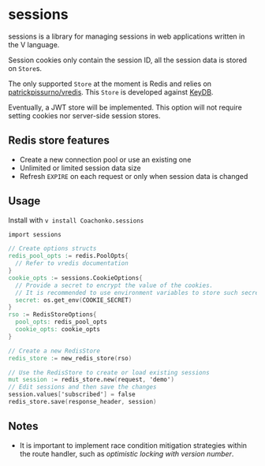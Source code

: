# sessions

sessions is a library for managing sessions in web applications written in the V language. 
<!--
It is framework-agnostic but it also features a middleware function for vweb.

The sessions middleware verifies the signature of the cookie and acts accordingly.
  - If the cookie is missing or has an invalid signature, generates a new session and sets a new cookie.
  - If the signature is valid, retrieves session data from a `Store` and makes it available to the route 
  handler.
-->

Session cookies only contain the session ID, all the session data is stored on `Store`s. 

The only supported `Store` at the moment is Redis and relies on [patrickpissurno/vredis](https://github.com/patrickpissurno/vredis). This `Store` is developed against [KeyDB](https://github.com/Snapchat/KeyDB).

Eventually, a JWT store will be implemented. This option will not require setting cookies nor server-side 
session stores.

## Redis store features

- Create a new connection pool or use an existing one
- Unlimited or limited session data size
- Refresh `EXPIRE` on each request or only when session data is changed

## Usage

Install with `v install Coachonko.sessions`

```V
import sessions

// Create options structs
redis_pool_opts := redis.PoolOpts{
  // Refer to vredis documentation
}
cookie_opts := sessions.CookieOptions{
  // Provide a secret to encrypt the value of the cookies.
  // It is recommended to use environment variables to store such secrets.
  secret: os.get_env(COOKIE_SECRET)
}
rso := RedisStoreOptions{
  pool_opts: redis_pool_opts
  cookie_opts: cookie_opts
}

// Create a new RedisStore
redis_store := new_redis_store(rso)

// Use the RedisStore to create or load existing sessions
mut session := redis_store.new(request, 'demo')
// Edit sessions and then save the changes
session.values['subscribed'] = false
redis_store.save(response_header, session)
```

## Notes

- It is important to implement race condition mitigation strategies within the route handler, such as 
  *optimistic locking with version number*.
